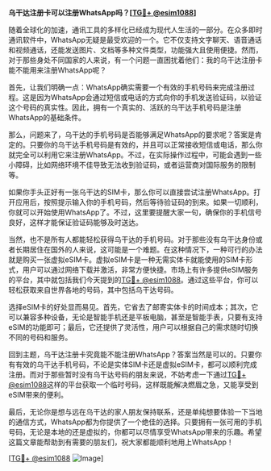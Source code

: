 **乌干达注册卡可以注册WhatsApp吗？[[TG💪+ @esim1088](https://t.me/s/esim1088)]**

随着全球化的加速，通讯工具的多样化已经成为现代人生活的一部分。在众多即时通讯软件中，WhatsApp无疑是最受欢迎的一个。它不仅支持文字聊天、语音通话和视频通话，还能发送图片、文档等多种文件类型，功能强大且使用便捷。然而，对于那些身处不同国家的人来说，有一个问题一直困扰着他们：我的乌干达注册卡能不能用来注册WhatsApp呢？

首先，让我们明确一点：WhatsApp确实需要一个有效的手机号码来完成注册过程。这是因为WhatsApp会通过短信或电话的方式向你的手机发送验证码，以验证这个号码的真实性。因此，拥有一个真实的、活跃的乌干达手机号码是注册WhatsApp的基础条件。

那么，问题来了，乌干达的手机号码是否能够满足WhatsApp的要求呢？答案是肯定的。只要你的乌干达手机号码是有效的，并且可以正常接收短信或电话，那么你就完全可以利用它来注册WhatsApp。不过，在实际操作过程中，可能会遇到一些小障碍，比如网络环境不佳导致无法收到验证码，或者运营商对国际服务的限制等。

如果你手头正好有一张乌干达的SIM卡，那么你可以直接尝试注册WhatsApp。打开应用后，按照提示输入你的手机号码，然后等待验证码的到来。如果一切顺利，你就可以开始使用WhatsApp了。不过，这里要提醒大家一句，确保你的手机信号良好，这样才能保证验证码能够及时送达。

当然，也不是所有人都能轻松获得乌干达的手机号码。对于那些没有乌干达身份或者长期居住在国外的人来说，这可能是一个难题。在这种情况下，一种可行的办法就是购买一张虚拟eSIM卡。虚拟eSIM卡是一种无需实体卡就能使用的SIM卡形式，用户可以通过网络下载并激活，非常方便快捷。市场上有许多提供eSIM服务的平台，其中就包括我们今天提到的[TG💪+ @esim1088](https://t.me/s/esim1088)。通过这些平台，你可以轻松获取来自世界各地的号码，其中包括乌干达号码。

选择eSIM卡的好处显而易见。首先，它省去了邮寄实体卡的时间成本；其次，它可以兼容多种设备，无论是智能手机还是平板电脑，甚至是智能手表，只要有支持eSIM的功能即可；最后，它还提供了灵活性，用户可以根据自己的需求随时切换不同的号码和服务。

回到主题，乌干达注册卡究竟能不能注册WhatsApp？答案当然是可以的。只要你有有效的乌干达手机号码，不论是实体SIM卡还是虚拟eSIM卡，都可以顺利完成注册。而对于那些暂时没有乌干达号码的朋友来说，不妨考虑一下通过[TG💪+ @esim1088](https://t.me/s/esim1088)这样的平台获取一个临时号码，这样既能解决燃眉之急，又能享受到eSIM带来的便利。

最后，无论你是想与远在乌干达的家人朋友保持联系，还是单纯想要体验一下当地的通信方式，WhatsApp都为你提供了一个绝佳的选择。只要拥有一张可用的手机号码，无论是本地的还是虚拟的，你都可以尽情享受WhatsApp带来的乐趣。希望这篇文章能帮助到有需要的朋友们，祝大家都能顺利地用上WhatsApp！

[[TG💪+ @esim1088](https://t.me/s/esim1088) ![Image](https://i.postimg.cc/4NQfJmqS/Snipaste-2025-05-13-00-14-12.png)]